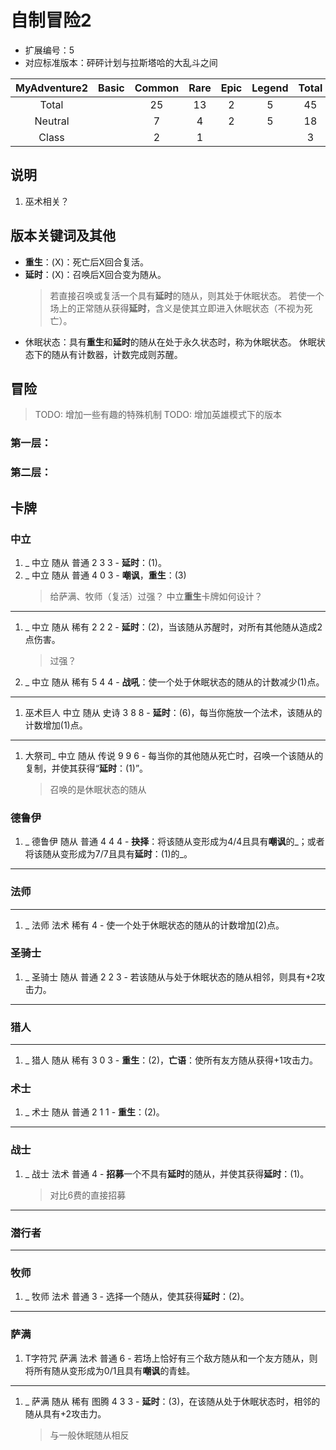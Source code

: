 # 自制冒险2

* 扩展编号：5
* 对应标准版本：砰砰计划与拉斯塔哈的大乱斗之间

|MyAdventure2|Basic  |Common |Rare   |Epic   |Legend |Total  |
|:----------:|:-----:|:-----:|:-----:|:-----:|:-----:|:-----:|
|Total       |       |25     |13     |2      |5      |45     |
|Neutral     |       |7      |4      |2      |5      |18     |
|Class       |       |2      |1      |       |       |3      |

## 说明

1. 巫术相关？

## 版本关键词及其他

- **重生**：(X)：死亡后X回合复活。
- **延时**：(X)：召唤后X回合变为随从。
    > 若直接召唤或复活一个具有**延时**的随从，则其处于休眠状态。
    > 若使一个场上的正常随从获得**延时**，含义是使其立即进入休眠状态（不视为死亡）。
- 休眠状态：具有**重生**和**延时**的随从在处于永久状态时，称为休眠状态。
    休眠状态下的随从有计数器，计数完成则苏醒。


## 冒险

> TODO: 增加一些有趣的特殊机制
> TODO: 增加英雄模式下的版本

### 第一层：

### 第二层：


## 卡牌

### 中立

1. _ 中立 随从 普通 2 3 3 - **延时**：(1)。
1. _ 中立 随从 普通 4 0 3 - **嘲讽**，**重生**：(3)
    > 给萨满、牧师（复活）过强？
    > 中立**重生**卡牌如何设计？

------

1. _ 中立 随从 稀有 2 2 2 - **延时**：(2)，当该随从苏醒时，对所有其他随从造成2点伤害。
    > 过强？
1. _ 中立 随从 稀有 5 4 4 - **战吼**：使一个处于休眠状态的随从的计数减少(1)点。

------

1. 巫术巨人 中立 随从 史诗 3 8 8 - **延时**：(6)，每当你施放一个法术，该随从的计数增加(1)点。

------

1. 大祭司_ 中立 随从 传说 9 9 6 - 每当你的其他随从死亡时，召唤一个该随从的复制，并使其获得“**延时**：(1)”。
    > 召唤的是休眠状态的随从

### 德鲁伊

1. _ 德鲁伊 随从 普通 4 4 4 - **抉择**：将该随从变形成为4/4且具有**嘲讽**的_；或者将该随从变形成为7/7且具有**延时**：(1)的_。

------

### 法师

------

1. _ 法师 法术 稀有 4 - 使一个处于休眠状态的随从的计数增加(2)点。

### 圣骑士

1. _ 圣骑士 随从 普通 2 2 3 - 若该随从与处于休眠状态的随从相邻，则具有+2攻击力。

------

### 猎人

------

1. _ 猎人 随从 稀有 3 0 3 - **重生**：(2)，**亡语**：使所有友方随从获得+1攻击力。

### 术士

1. _ 术士 随从 普通 2 1 1 - **重生**：(2)。

------

### 战士

1. _ 战士 法术 普通 4 - **招募**一个不具有**延时**的随从，并使其获得**延时**：(1)。
    > 对比6费的直接招募

------

### 潜行者

------

### 牧师

1. _ 牧师 法术 普通 3 - 选择一个随从，使其获得**延时**：(2)。

------

### 萨满

1. T字符咒 萨满 法术 普通 6 - 若场上恰好有三个敌方随从和一个友方随从，则将所有随从变形成为0/1且具有**嘲讽**的青蛙。

------

1. _ 萨满 随从 稀有 图腾 4 3 3 - **延时**：(3)，在该随从处于休眠状态时，相邻的随从具有+2攻击力。
    > 与一般休眠随从相反